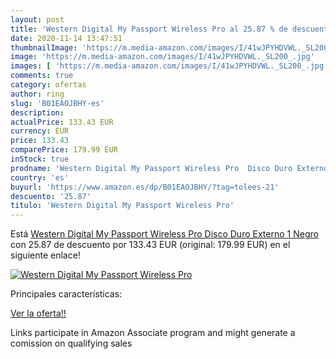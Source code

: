 ```yaml
---
layout: post
title: 'Western Digital My Passport Wireless Pro al 25.87 % de descuento'
date: 2020-11-14 13:47:51
thumbnailImage: 'https://m.media-amazon.com/images/I/41wJPYHDVWL._SL200_.jpg'
image: 'https://m.media-amazon.com/images/I/41wJPYHDVWL._SL200_.jpg'
images: [ 'https://m.media-amazon.com/images/I/41wJPYHDVWL._SL200_.jpg' ]
comments: true
category: ofertas
author: ring
slug: 'B01EAOJBHY-es'
description:
actualPrice: 133.43 EUR
currency: EUR
price: 133.43
comparePrice: 179.99 EUR
inStock: true
prodname: 'Western Digital My Passport Wireless Pro  Disco Duro Externo  1  Negro'
country: 'es'
buyurl: 'https://www.amazon.es/dp/B01EAOJBHY/?tag=tolees-21'
descuento: '25.87'
titulo: 'Western Digital My Passport Wireless Pro'
---
```


Está [Western Digital My Passport Wireless Pro  Disco Duro Externo  1  Negro](https://www.amazon.es/dp/B01EAOJBHY/?tag=tolees-21) con 25.87 de descuento por 133.43 EUR (original: 179.99 EUR) en el siguiente enlace!

[![Western Digital My Passport Wireless Pro](https://m.media-amazon.com/images/I/41wJPYHDVWL._SL200_.jpg)](https://www.amazon.es/dp/B01EAOJBHY/?tag=tolees-21)

Principales características:


[Ver la oferta!!](https://www.amazon.es/dp/B01EAOJBHY/?tag=tolees-21)

Links participate in Amazon Associate program and might generate a comission on qualifying sales


